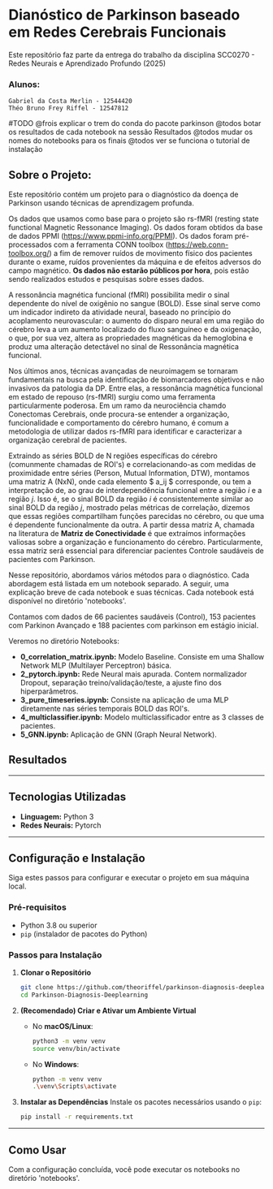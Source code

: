 # Dianóstico de Parkinson baseado em Redes Cerebrais Funcionais

Este repositório faz parte da entrega do trabalho da disciplina SCC0270 - Redes Neurais e Aprendizado Profundo (2025)

### Alunos:
    Gabriel da Costa Merlin - 12544420
    Théo Bruno Frey Riffel - 12547812
    
#TODO
    @frois explicar o trem do conda do pacote parkinson
    @todos botar os resultados de cada notebook na sessão Resultados
    @todos mudar os nomes do notebooks para os finais
    @todos ver se funciona o tutorial de instalação

## Sobre o Projeto:

Este repositório contém um projeto para o diagnóstico da doença de Parkinson usando técnicas de aprendizagem profunda.

Os dados que usamos como base para o projeto são rs-fMRI (resting state functional Magnetic Ressonance Imaging). Os dados foram obtidos da base de dados PPMI (https://www.ppmi-info.org/PPMI). Os dados foram pré-processados com a ferramenta CONN toolbox (https://web.conn-toolbox.org/) a fim de remover ruídos de movimento físico dos pacientes durante o exame, ruídos provenientes da máquina e de efeitos adversos do campo magnético. **Os dados não estarão públicos por hora**, pois estão sendo realizados estudos e pesquisas sobre esses dados.

A ressonância magnética funcional (fMRI) possibilita medir o sinal dependente do nível de oxigênio no sangue (BOLD). Esse sinal serve como um indicador indireto da atividade neural, baseado no princípio do acoplamento neurovascular: o aumento do disparo neural em uma região do cérebro leva a um aumento localizado do fluxo sanguíneo e da oxigenação, o que, por sua vez, altera as propriedades magnéticas da hemoglobina e produz uma alteração detectável no sinal de Ressonância magnética funcional. 

Nos últimos anos, técnicas avançadas de neuroimagem se tornaram fundamentais na busca pela identificação de biomarcadores objetivos e não invasivos da patologia da DP. Entre elas, a ressonância magnética funcional em estado de repouso (rs-fMRI) surgiu como uma ferramenta particularmente poderosa. Em um ramo da neurociência chamdo Conectomas Cerebrais, onde procura-se entender a organização, funcionalidade e comportamento do cérebro humano, é comum a metodologia de utilizar dados rs-fMRI para identificar e caracterizar a organização cerebral de pacientes. 

Extraindo as séries BOLD de N regiões específicas do cérebro (comunmente chamadas de ROI's) e correlacionando-as com medidas de proximidade entre séries (Person, Mutual Information, DTW), montamos uma matriz A (NxN), onde cada elemento $ a_ij $ corresponde, ou tem a interpretação de, ao grau de interdependência funcional entre a região $i$ e a região $j$. Isso é, se o sinal BOLD da região $i$ é consistentemente similar ao sinal BOLD da região $j$, mostrado pelas métricas de correlação, dizemos que essas regiões compartilham funções parecidas no cérebro, ou que uma é dependente funcionalmente da outra. A partir dessa matriz A, chamada na literatura de **Matriz de Conectividade** é que extraímos informações valiosas sobre a organização e funcionamento do cérebro. Particularmente, essa matriz será essencial para diferenciar pacientes Controle saudáveis de pacientes com Parkinson.

Nesse repositório, abordamos vários métodos para o diagnóstico. Cada abordagem está listada em um notebook separado. A seguir, uma explicação breve de cada notebook e suas técnicas. Cada notebook está disponível no diretório 'notebooks'.

Contamos com dados de 66 pacientes saudáveis (Control), 153 pacientes com Parkinon Avançado e 188 pacientes com parkinson em estágio inicial.

Veremos no diretório Notebooks:

* **0_correlation_matrix.ipynb:** Modelo Baseline. Consiste em uma Shallow Network MLP (Multilayer Perceptron) básica.
* **2_pytorch.ipynb:** Rede Neural mais apurada. Contem normalizador Dropout, separação treino/validação/teste, a ajuste fino dos hiperparâmetros.
* **3_pure_timeseries.ipynb:** Consiste na aplicação de uma MLP diretamente nas séries temporais BOLD das ROI's.
* **4_multiclassifier.ipynb:** Modelo multiclassificador entre as 3 classes de pacientes. 
* **5_GNN.ipynb:** Aplicação de GNN (Graph Neural Network).

## Resultados





---

## Tecnologias Utilizadas

* **Linguagem:** Python 3
* **Redes Neurais:** Pytorch

---

## Configuração e Instalação

Siga estes passos para configurar e executar o projeto em sua máquina local.

### Pré-requisitos

* Python 3.8 ou superior
* `pip` (instalador de pacotes do Python)

### Passos para Instalação

1.  **Clonar o Repositório**
    ```bash
    git clone https://github.com/theoriffel/parkinson-diagnosis-deeplearning.git
    cd Parkinson-Diagnosis-Deeplearning
    ```

2.  **(Recomendado) Criar e Ativar um Ambiente Virtual**

    * No **macOS/Linux**:
        ```bash
        python3 -m venv venv
        source venv/bin/activate
        ```

    * No **Windows**:
        ```bash
        python -m venv venv
        .\venv\Scripts\activate
        ```

3.  **Instalar as Dependências**
    Instale os pacotes necessários usando o `pip`:
    ```bash
    pip install -r requirements.txt
    ```

---

## Como Usar

Com a configuração concluída, você pode executar os notebooks no diretório 'notebooks'.
